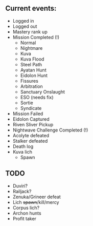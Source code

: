 ## Current events:

- Logged in
- Logged out
- Mastery rank up
- Mission Completed (!)
    * Normal
    * Nightmare
    * Kuva
    * Kuva Flood
    * Steel Path
    * Ayatan Hunt
    * Eidolon Hunt
    * Fissures
    * Arbitration
    * Sanctuary Onslaught
    * ESO (needs fix)
    * Sortie
    * Syndicate
- Mission Failed
- Eidolon Captured
- Riven Sliver Pickup
- Nightwave Challenge Completed (!)
- Acolyte defeated
- Stalker defeated
- Death log
- Kuva lich
    * Spawn

## TODO

- Duviri?
- Railjack?
- Zenuka/Grineer defeat
- Lich ~~spawn~~/kill/mercy
- Corpus lich?
- Archon hunts
- Profit taker